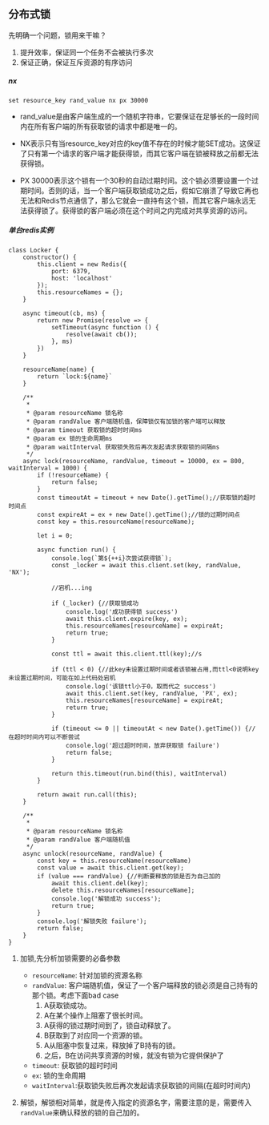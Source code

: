 ## 分布式锁

先明确一个问题，锁用来干嘛？
 1. 提升效率，保证同一个任务不会被执行多次
 2. 保证正确，保证互斥资源的有序访问


##### nx
`set resource_key rand_value nx px 30000`

* rand_value是由客户端生成的一个随机字符串，它要保证在足够长的一段时间内在所有客户端的所有获取锁的请求中都是唯一的。

* NX表示只有当resource_key对应的key值不存在的时候才能SET成功。这保证了只有第一个请求的客户端才能获得锁，而其它客户端在锁被释放之前都无法获得锁。

* PX 30000表示这个锁有一个30秒的自动过期时间。这个锁必须要设置一个过期时间。否则的话，当一个客户端获取锁成功之后，假如它崩溃了导致它再也无法和Redis节点通信了，那么它就会一直持有这个锁，而其它客户端永远无法获得锁了。获得锁的客户端必须在这个时间之内完成对共享资源的访问。

##### 单台redis实例


```
class Locker {
    constructor() {
        this.client = new Redis({
            port: 6379,
            host: 'localhost'
        });
        this.resourceNames = {};
    }

    async timeout(cb, ms) {
        return new Promise(resolve => {
            setTimeout(async function () {
                resolve(await cb());
            }, ms)
        })
    }

    resourceName(name) {
        return `lock:${name}`
    }

    /**
     *
     * @param resourceName 锁名称
     * @param randValue 客户端随机值，保障锁仅有加锁的客户端可以释放
     * @param timeout 获取锁的超时时间ms
     * @param ex 锁的生命周期ms
     * @param waitInterval 获取锁失败后再次发起请求获取锁的间隔ms
     */
    async lock(resourceName, randValue, timeout = 10000, ex = 800, waitInterval = 1000) {
        if (!resourceName) {
            return false;
        }
        const timeoutAt = timeout + new Date().getTime();//获取锁的超时时间点
        const expireAt = ex + new Date().getTime();//锁的过期时间点
        const key = this.resourceName(resourceName);

        let i = 0;

        async function run() {
            console.log(`第${++i}次尝试获得锁`);
            const _locker = await this.client.set(key, randValue, 'NX');

            //宕机...ing

            if (_locker) {//获取锁成功
                console.log('成功获得锁 success')
                await this.client.expire(key, ex);
                this.resourceNames[resourceName] = expireAt;
                return true;
            }

            const ttl = await this.client.ttl(key);//s

            if (ttl < 0) {//此key未设置过期时间或者该锁被占用,而ttl<0说明key未设置过期时间，可能在如上代码处宕机
                console.log('该锁ttl小于0，取而代之 success')
                await this.client.set(key, randValue, 'PX', ex);
                this.resourceNames[resourceName] = expireAt;
                return true;
            }

            if (timeout <= 0 || timeoutAt < new Date().getTime()) {//在超时时间内可以不断尝试
                console.log('超过超时时间，放弃获取锁 failure')
                return false;
            }

            return this.timeout(run.bind(this), waitInterval)
        }

        return await run.call(this);
    }

    /**
     *
     * @param resourceName 锁名称
     * @param randValue 客户端随机值
     */
    async unlock(resourceName, randValue) {
        const key = this.resourceName(resourceName)
        const value = await this.client.get(key);
        if (value === randValue) {//判断要释放的锁是否为自己加的
            await this.client.del(key);
            delete this.resourceNames[resourceName];
            console.log('解锁成功 success');
            return true;
        }
        console.log('解锁失败 failure');
        return false;
    }
}
```

1. 加锁,先分析加锁需要的必备参数
   * `resourceName`: 针对加锁的资源名称
   * `randValue`: 客户端随机值，保证了一个客户端释放的锁必须是自己持有的那个锁。考虑下面bad case
      1. A获取锁成功。
      2. A在某个操作上阻塞了很长时间。
      3. A获得的锁过期时间到了，锁自动释放了。
      4. B获取到了对应同一个资源的锁。
      5. A从阻塞中恢复过来，释放掉了B持有的锁。
      6. 之后，B在访问共享资源的时候，就没有锁为它提供保护了
    * `timeout`: 获取锁的超时时间
    * `ex`: 锁的生命周期
    * `waitInterval`:获取锁失败后再次发起请求获取锁的间隔(在超时时间内)

2. 解锁，解锁相对简单，就是传入指定的资源名字，需要注意的是，需要传入`randValue`来确认释放的锁的自己加的。


